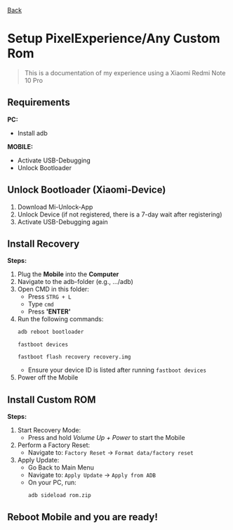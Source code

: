 [Back](../README.md)
# Setup PixelExperience/Any Custom Rom

> This is a documentation of my experience using a Xiaomi Redmi Note 10 Pro

## Requirements

**PC:** 
- Install adb

**MOBILE:** 
- Activate USB-Debugging
- Unlock Bootloader

## Unlock Bootloader (Xiaomi-Device)

1. Download Mi-Unlock-App
2. Unlock Device (if not registered, there is a 7-day wait after registering)
3. Activate USB-Debugging again

## Install Recovery

**Steps:**
1. Plug the **Mobile** into the **Computer**
2. Navigate to the adb-folder (e.g., .../adb)
3. Open CMD in this folder: 
   - Press `STRG + L` 
   - Type `cmd` 
   - Press **'ENTER'**
4. Run the following commands:
    ```sh
    adb reboot bootloader
    ```
    ```
    fastboot devices
    ```
    ```
    fastboot flash recovery recovery.img
    ```
   - Ensure your device ID is listed after running `fastboot devices`
5. Power off the Mobile

## Install Custom ROM

**Steps:**
1. Start Recovery Mode:
   - Press and hold *Volume Up + Power* to start the Mobile
2. Perform a Factory Reset:
   - Navigate to: `Factory Reset` &rarr; `Format data/factory reset`
3. Apply Update:
   - Go Back to Main Menu
   - Navigate to: `Apply Update` &rarr; `Apply from ADB`
   - On your PC, run:
     ```sh
     adb sideload rom.zip
     ```

## Reboot Mobile and you are ready!
